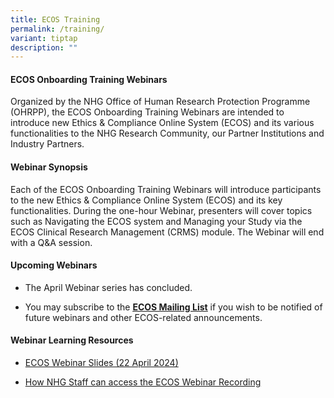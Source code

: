 ```yaml
---
title: ECOS Training
permalink: /training/
variant: tiptap
description: ""
---
```

<h4><strong>ECOS Onboarding Training Webinars</strong></h4>
<p>Organized by the NHG Office of Human Research Protection Programme (OHRPP),
the ECOS Onboarding Training Webinars are intended to introduce new Ethics
&amp; Compliance Online System (ECOS) and its various functionalities to
the NHG Research Community, our Partner Institutions and Industry Partners.</p>
<h4><strong>Webinar Synopsis</strong></h4>
<p>Each of the ECOS Onboarding Training Webinars will introduce participants
to the new Ethics &amp; Compliance Online System (ECOS) and its key functionalities.
During the&nbsp;one-hour Webinar, presenters will cover topics such as
Navigating the ECOS system and Managing your Study via the ECOS Clinical
Research Management (CRMS) module. The Webinar will end with a&nbsp;Q&amp;A
session.</p>
<h4><strong>Upcoming Webinars&nbsp;</strong></h4>
<ul data-tight="true" class="tight">
<li>
<p>The April Webinar series has concluded.</p>
</li>
<li>
<p>You may subscribe to the <strong><a href="https://for.sg/ecos-mailing-list" rel="noopener noreferrer nofollow" target="_blank"><u>ECOS Mailing List</u></a></strong><em>&nbsp;</em>if
you wish to be notified of future webinars and other ECOS-related announcements.&nbsp;</p>
</li>
</ul>
<h4><strong>Webinar Learning Resources</strong></h4>
<ul data-tight="true" class="tight">
<li>
<p><a href="/files/Training/ECOS_Training_Webinar_Slides_22_April_2024.pdf" rel="noopener noreferrer nofollow" target="_blank">ECOS Webinar Slides (22 April 2024)</a>
</p>
</li>
<li>
<p><a href="/files/Training/ECOS_How_to_access_ECOS_Webinar_Recording_on_NHG_eLearn.pdf" rel="noopener noreferrer nofollow" target="_blank">How NHG Staff can access the ECOS Webinar Recording</a>
</p>
</li>
</ul>
<p></p>
<p>&nbsp;</p>
